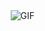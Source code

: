 <img align="right" alt="GIF" src="https://user-images.githubusercontent.com/57030042/156764375-46c0374c-530f-4329-bce7-fbb8e7559548.jpg"/>

